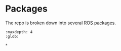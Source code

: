 # Packages 

The repo is broken down into several [ROS packages](https://wiki.ros.org/Packages). 

```{toctree}
:maxdepth: 4
:glob:

*
```
